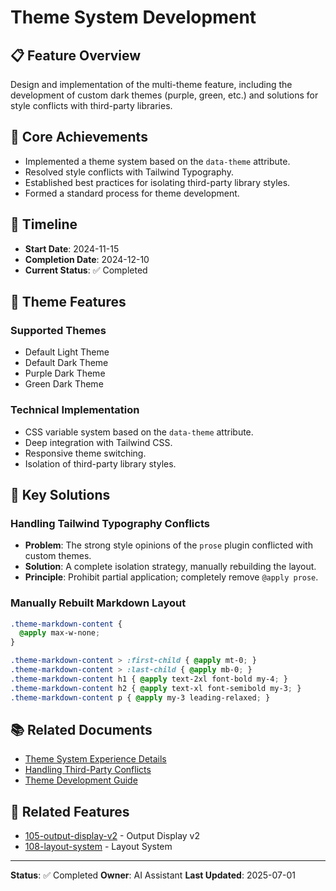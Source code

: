 # Theme System Development

## 📋 Feature Overview

Design and implementation of the multi-theme feature, including the development of custom dark themes (purple, green, etc.) and solutions for style conflicts with third-party libraries.

## 🎯 Core Achievements

- Implemented a theme system based on the `data-theme` attribute.
- Resolved style conflicts with Tailwind Typography.
- Established best practices for isolating third-party library styles.
- Formed a standard process for theme development.

## 📅 Timeline

- **Start Date**: 2024-11-15
- **Completion Date**: 2024-12-10
- **Current Status**: ✅ Completed

## 🎨 Theme Features

### Supported Themes
- Default Light Theme
- Default Dark Theme
- Purple Dark Theme
- Green Dark Theme

### Technical Implementation
- CSS variable system based on the `data-theme` attribute.
- Deep integration with Tailwind CSS.
- Responsive theme switching.
- Isolation of third-party library styles.

## 🔧 Key Solutions

### Handling Tailwind Typography Conflicts
- **Problem**: The strong style opinions of the `prose` plugin conflicted with custom themes.
- **Solution**: A complete isolation strategy, manually rebuilding the layout.
- **Principle**: Prohibit partial application; completely remove `@apply prose`.

### Manually Rebuilt Markdown Layout
```css
.theme-markdown-content {
  @apply max-w-none;
}

.theme-markdown-content > :first-child { @apply mt-0; }
.theme-markdown-content > :last-child { @apply mb-0; }
.theme-markdown-content h1 { @apply text-2xl font-bold my-4; }
.theme-markdown-content h2 { @apply text-xl font-semibold my-3; }
.theme-markdown-content p { @apply my-3 leading-relaxed; }
```

## 📚 Related Documents

- [Theme System Experience Details](./experience.md)
- [Handling Third-Party Conflicts](./third-party-conflicts.md)
- [Theme Development Guide](./development-guide.md)

## 🔗 Related Features

- [105-output-display-v2](../105-output-display-v2/) - Output Display v2
- [108-layout-system](../108-layout-system/) - Layout System

---

**Status**: ✅ Completed
**Owner**: AI Assistant
**Last Updated**: 2025-07-01
